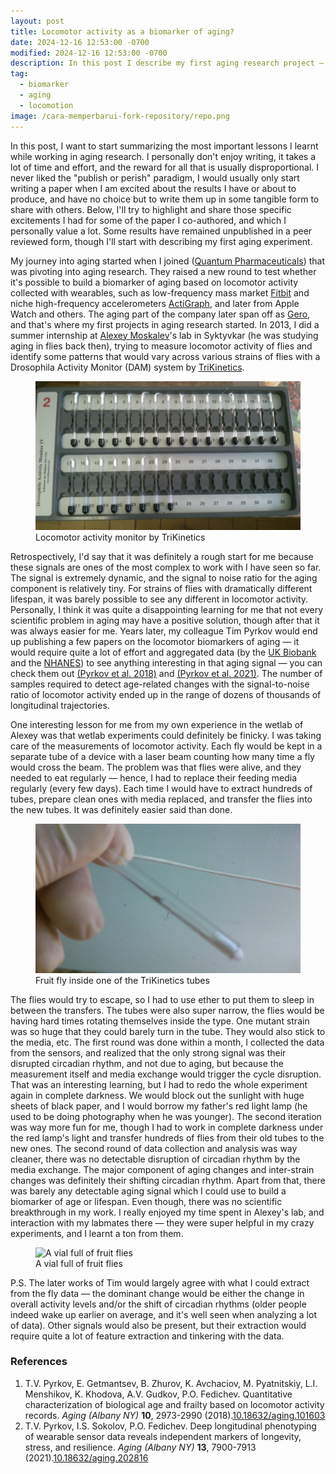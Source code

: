 ```yaml
---
layout: post
title: Locomotor activity as a biomarker of aging?
date: 2024-12-16 12:53:00 -0700
modified: 2024-12-16 12:53:00 -0700
description: In this post I describe my first aging research project — locomotor biomarker of aging for fruit flies and humans
tag:
  - biomarker
  - aging
  - locomotion
image: /cara-memperbarui-fork-repository/repo.png
---
```


In this post, I want to start summarizing the most important lessons I learnt while working in aging research. I personally don't enjoy writing, it takes a lot of time and effort, and the reward for all that is usually disproportional. I never liked the "publish or perish" paradigm, I would usually only start writing a paper when I am excited about the results I have or about to produce, and have no choice but to write them up in some tangible form to share with others. Below, I'll try to highlight and share those specific excitements I had for some of the paper I co-authored, and which I personally value a lot. Some results have remained unpublished in a peer reviewed form, though I'll start with describing my first aging experiment.

My journey into aging started when I joined ([Quantum Pharmaceuticals](https://www.linkedin.com/company/quantum-pharmaceuticals)) that was pivoting into aging research. They raised a new round to test whether it's possible to build a biomarker of aging based on locomotor activity collected with wearables, such as low-frequency mass market [Fitbit](https://fitbit.com) and niche high-frequency accelerometers [ActiGraph](https://theactigraph.com/actigraph-wgt3x-bt), and later from Apple Watch and others. The aging part of the company later span off as [Gero](https://gero.ai/), and that's where my first projects in aging research started. In 2013, I did a summer internship at [Alexey Moskalev](https://www.linkedin.com/in/alexey-moskalev-223b1327)'s lab in Syktyvkar (he was studying aging in flies back then), trying to measure locomotor activity of flies and identify some patterns that would vary across various strains of flies with a Drosophila Activity Monitor (DAM) system by [TriKinetics](https://trikinetics.com/).

<figure>
    <img src="DSC_0298.JPG"
         alt="Locomotor activity monitor by TriKinetics">
    <figcaption>Locomotor activity monitor by TriKinetics</figcaption>
</figure>

Retrospectively, I'd say that it was definitely a rough start for me because these signals are ones of the most complex to work with I have seen so far. The signal is extremely dynamic, and the signal to noise ratio for the aging component is relatively tiny. For strains of flies with dramatically different lifespan, it was barely possible to see any different in locomotor activity. Personally, I think it was quite a disappointing learning for me that not every scientific problem in aging may have a positive solution, though after that it was always easier for me. Years later, my colleague Tim Pyrkov would end up publishing a few papers on the locomotor biomarkers of aging — it would require quite a lot of effort and aggregated data (by the [UK Biobank](https://www.ukbiobank.ac.uk/) and the [NHANES](https://www.cdc.gov/nchs/nhanes/index.htm)) to see anything interesting in that aging signal — you can check them out [(Pyrkov et al. 2018)](https://www.aging-us.com/article/101603/text) and [(Pyrkov et al. 2021)](https://www.aging-us.com/article/202816/text). The number of samples required to detect age-related changes with the signal-to-noise ratio of locomotor activity ended up in the range of dozens of thousands of longitudinal trajectories. 

One interesting lesson for me from my own experience in the wetlab of Alexey was that wetlab experiments could definitely be finicky. I was taking care of the measurements of locomotor activity. Each fly would be kept in a separate tube of a device with a laser beam counting how many time a fly would cross the beam. The problem was that flies were alive, and they needed to eat regularly — hence, I had to replace their feeding media regularly (every few days). Each time I would have to extract hundreds of tubes, prepare clean ones with media replaced, and transfer the flies into the new tubes. It was definitely easier said than done. 

<figure>
    <img src="DSC_0301.JPG"
         alt="Fruit fly in a TriKinetics tube">
    <figcaption>Fruit fly inside one of the TriKinetics tubes</figcaption>
</figure>

The flies would try to escape, so I had to use ether to put them to sleep in between the transfers. The tubes were also super narrow, the flies would be having hard times rotating themselves inside the type. One mutant strain was so huge that they could barely turn in the tube. They would also stick to the media, etc. The first round was done within a month, I collected the data from the sensors, and realized that the only strong signal was their disrupted circadian rhythm, and not due to aging, but because the measurement itself and media exchange would trigger the cycle disruption. That was an interesting learning, but I had to redo the whole experiment again in complete darkness. We would block out the sunlight with huge sheets of black paper, and I would borrow my father's red light lamp (he used to be doing photography when he was younger). The second iteration was way more fun for me, though I had to work in complete darkness under the red lamp's light and transfer hundreds of flies from their old tubes to the new ones. The second round of data collection and analysis was way cleaner, there was no detectable disruption of circadian rhythm by the media exchange. The major component of aging changes and inter-strain changes was definitely their shifting circadian rhythm. Apart from that, there was barely any detectable aging signal which I could use to build a biomarker of age or lifespan. Even though, there was no scientific breakthrough in my work. I really enjoyed my time spent in Alexey's lab, and interaction with my labmates there — they were super helpful in my crazy experiments, and I learnt a ton from them.

<figure>
    <img src="flies_bottle.gif"
         alt="A vial full of fruit flies">
    <figcaption>A vial full of fruit flies</figcaption>
</figure>

P.S. The later works of Tim would largely agree with what I could extract from the fly data — the dominant change would be either the change in overall activity levels and/or the shift of circadian rhythms (older people indeed wake up earlier on average, and it's well seen when analyzing a lot of data). Other signals would also be present, but their extraction would require quite a lot of feature extraction and tinkering with the data.

### References

1. T.V. Pyrkov, E. Getmantsev, B. Zhurov, K. Avchaciov, M. Pyatnitskiy, L.I. Menshikov, K. Khodova, A.V. Gudkov, P.O. Fedichev. Quantitative characterization of biological age and frailty based on locomotor activity records. *Aging (Albany NY)* **10**, 2973-2990 (2018).[10.18632/aging.101603](https://doi.org/10.18632/aging.101603)
2. T.V. Pyrkov, I.S. Sokolov, P.O. Fedichev. Deep longitudinal phenotyping of wearable sensor data reveals independent markers of longevity, stress, and resilience. *Aging (Albany NY)* **13**, 7900-7913 (2021).[10.18632/aging.202816](https://doi.org/10.18632/aging.202816)